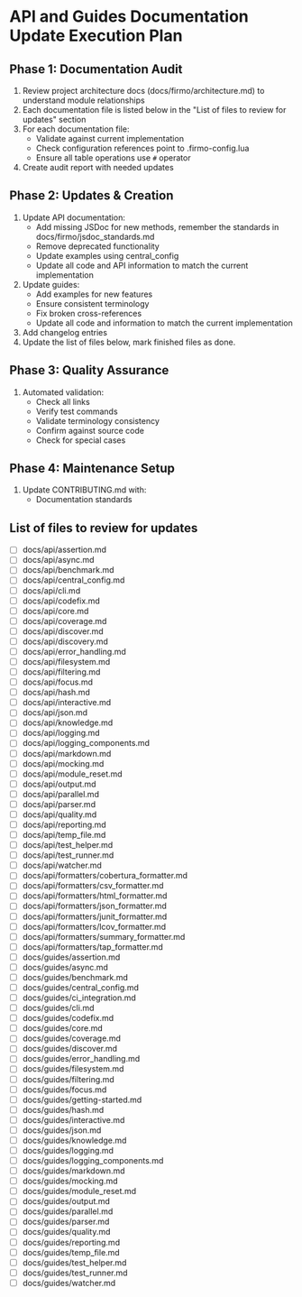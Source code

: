 # API and Guides Documentation Update Execution Plan

## Phase 1: Documentation Audit

1. Review project architecture docs (docs/firmo/architecture.md) to understand module relationships
2. Each documentation file is listed below in the "List of files to review for updates" section
3. For each documentation file:
   - Validate against current implementation
   - Check configuration references point to .firmo-config.lua
   - Ensure all table operations use `#` operator
4. Create audit report with needed updates

## Phase 2: Updates & Creation

1. Update API documentation:
   - Add missing JSDoc for new methods, remember the standards in docs/firmo/jsdoc_standards.md
   - Remove deprecated functionality
   - Update examples using central_config
   - Update all code and API information to match the current implementation
2. Update guides:
   - Add examples for new features
   - Ensure consistent terminology
   - Fix broken cross-references
   - Update all code and information to match the current implementation
3. Add changelog entries
4. Update the list of files below, mark finished files as done.

## Phase 3: Quality Assurance

1. Automated validation:
   - Check all links
   - Verify test commands
   - Validate terminology consistency
   - Confirm against source code
   - Check for special cases

## Phase 4: Maintenance Setup

1. Update CONTRIBUTING.md with:
   - Documentation standards

## List of files to review for updates

- [ ] docs/api/assertion.md
- [ ] docs/api/async.md
- [ ] docs/api/benchmark.md
- [ ] docs/api/central_config.md
- [ ] docs/api/cli.md
- [ ] docs/api/codefix.md
- [ ] docs/api/core.md
- [ ] docs/api/coverage.md
- [ ] docs/api/discover.md
- [ ] docs/api/discovery.md
- [ ] docs/api/error_handling.md
- [ ] docs/api/filesystem.md
- [ ] docs/api/filtering.md
- [ ] docs/api/focus.md
- [ ] docs/api/hash.md
- [ ] docs/api/interactive.md
- [ ] docs/api/json.md
- [ ] docs/api/knowledge.md
- [ ] docs/api/logging.md
- [ ] docs/api/logging_components.md
- [ ] docs/api/markdown.md
- [ ] docs/api/mocking.md
- [ ] docs/api/module_reset.md
- [ ] docs/api/output.md
- [ ] docs/api/parallel.md
- [ ] docs/api/parser.md
- [ ] docs/api/quality.md
- [ ] docs/api/reporting.md
- [ ] docs/api/temp_file.md
- [ ] docs/api/test_helper.md
- [ ] docs/api/test_runner.md
- [ ] docs/api/watcher.md
- [ ] docs/api/formatters/cobertura_formatter.md
- [ ] docs/api/formatters/csv_formatter.md
- [ ] docs/api/formatters/html_formatter.md
- [ ] docs/api/formatters/json_formatter.md
- [ ] docs/api/formatters/junit_formatter.md
- [ ] docs/api/formatters/lcov_formatter.md
- [ ] docs/api/formatters/summary_formatter.md
- [ ] docs/api/formatters/tap_formatter.md
- [ ] docs/guides/assertion.md
- [ ] docs/guides/async.md
- [ ] docs/guides/benchmark.md
- [ ] docs/guides/central_config.md
- [ ] docs/guides/ci_integration.md
- [ ] docs/guides/cli.md
- [ ] docs/guides/codefix.md
- [ ] docs/guides/core.md
- [ ] docs/guides/coverage.md
- [ ] docs/guides/discover.md
- [ ] docs/guides/error_handling.md
- [ ] docs/guides/filesystem.md
- [ ] docs/guides/filtering.md
- [ ] docs/guides/focus.md
- [ ] docs/guides/getting-started.md
- [ ] docs/guides/hash.md
- [ ] docs/guides/interactive.md
- [ ] docs/guides/json.md
- [ ] docs/guides/knowledge.md
- [ ] docs/guides/logging.md
- [ ] docs/guides/logging_components.md
- [ ] docs/guides/markdown.md
- [ ] docs/guides/mocking.md
- [ ] docs/guides/module_reset.md
- [ ] docs/guides/output.md
- [ ] docs/guides/parallel.md
- [ ] docs/guides/parser.md
- [ ] docs/guides/quality.md
- [ ] docs/guides/reporting.md
- [ ] docs/guides/temp_file.md
- [ ] docs/guides/test_helper.md
- [ ] docs/guides/test_runner.md
- [ ] docs/guides/watcher.md

